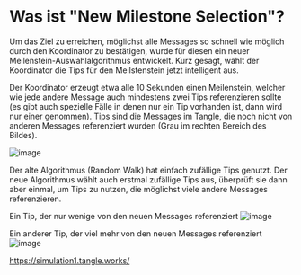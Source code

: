 <!--
---article_info
title: Was ist "New Milestone Selection"?
author: [author_1]
reviews: [Doenermaker, reviewer_2]
---
-->

# Was ist "New Milestone Selection"?

Um das Ziel zu erreichen, möglichst alle Messages so schnell wie möglich durch den Koordinator zu bestätigen, wurde für diesen ein neuer Meilenstein-Auswahlalgorithmus entwickelt.
Kurz gesagt, wählt der Koordinator die Tips für den Meilstenstein jetzt intelligent aus.

Der Koordinator erzeugt etwa alle 10 Sekunden einen Meilenstein, welcher wie jede andere Message auch mindestens zwei Tips referenzieren sollte (es gibt auch spezielle Fälle in denen nur ein Tip vorhanden ist, dann wird nur einer genommen). Tips sind die Messages im Tangle, die noch nicht von anderen Messages referenziert wurden (Grau im rechten Bereich des Bildes).

![image](https://user-images.githubusercontent.com/46689931/120787374-917daf00-c52f-11eb-8355-7da504ad060b.png)

Der alte Algorithmus (Random Walk) hat einfach zufällige Tips genutzt. Der neue Algorithmus wählt auch erstmal zufällige Tips aus, überprüft sie dann aber einmal, um Tips zu nutzen, die möglichst viele andere Messages referenzieren. 

Ein Tip, der nur wenige von den neuen Messages referenziert
![image](https://user-images.githubusercontent.com/46689931/120787460-ac502380-c52f-11eb-8fe4-aaf391f3ecba.png)

Ein anderer Tip, der viel mehr von den neuen Messages referenziert
![image](https://user-images.githubusercontent.com/46689931/120787563-c984f200-c52f-11eb-9dc7-a2ee12ca5201.png)


https://simulation1.tangle.works/



